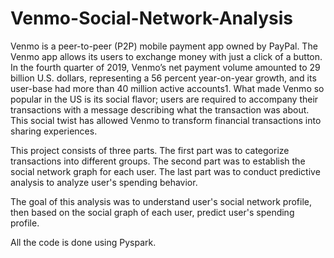 # Venmo-Social-Network-Analysis
Venmo is a peer-to-peer (P2P) mobile payment app owned by PayPal. The Venmo app allows its users to exchange money with just a click of a button. In the fourth quarter of 2019, Venmo’s net payment volume amounted to 29 billion U.S. dollars, representing a 56 percent year-on-year growth, and its user-base had more than 40 million active accounts1. What made Venmo so popular in the US is its social flavor; users are required to accompany their transactions with a message describing what the transaction was about. This social twist has allowed Venmo to transform financial transactions into sharing experiences.  
  
This project consists of three parts. The first part was to categorize transactions into different groups. The second part was to establish the social network graph for each user. The last part was to conduct predictive analysis to analyze user's spending behavior.  
  
The goal of this analysis was to understand user's social network profile, then based on the social graph of each user, predict user's spending profile.  
  
All the code is done using Pyspark.
